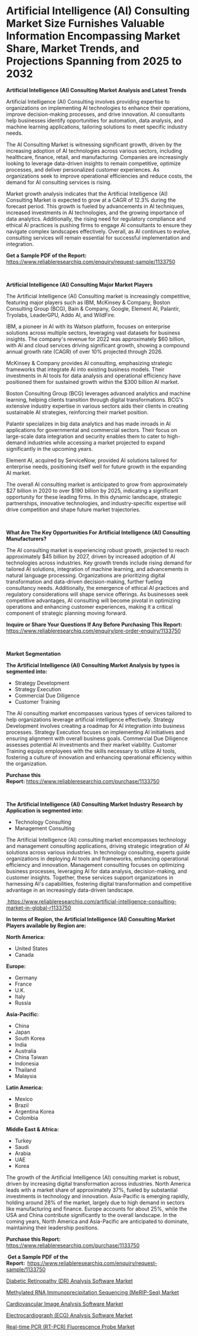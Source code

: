 <p><h1>Artificial Intelligence (AI) Consulting Market Size Furnishes Valuable Information Encompassing Market Share, Market Trends, and Projections Spanning from 2025 to 2032</h1></p><p><strong>Artificial Intelligence (AI) Consulting Market Analysis and Latest Trends</strong></p>
<p><p>Artificial Intelligence (AI) Consulting involves providing expertise to organizations on implementing AI technologies to enhance their operations, improve decision-making processes, and drive innovation. AI consultants help businesses identify opportunities for automation, data analysis, and machine learning applications, tailoring solutions to meet specific industry needs.</p><p>The AI Consulting Market is witnessing significant growth, driven by the increasing adoption of AI technologies across various sectors, including healthcare, finance, retail, and manufacturing. Companies are increasingly looking to leverage data-driven insights to remain competitive, optimize processes, and deliver personalized customer experiences. As organizations seek to improve operational efficiencies and reduce costs, the demand for AI consulting services is rising.</p><p>Market growth analysis indicates that the Artificial Intelligence (AI) Consulting Market is expected to grow at a CAGR of 12.3% during the forecast period. This growth is fueled by advancements in AI techniques, increased investments in AI technologies, and the growing importance of data analytics. Additionally, the rising need for regulatory compliance and ethical AI practices is pushing firms to engage AI consultants to ensure they navigate complex landscapes effectively. Overall, as AI continues to evolve, consulting services will remain essential for successful implementation and integration.</p></p>
<p><strong>Get a Sample PDF of the Report:&nbsp;</strong> <a href="https://www.reliableresearchiq.com/enquiry/request-sample/1133750?utm_campaign=121&utm_medium=2&utm_source=Github&utm_content=ia&utm_term=25032025&utm_id=artificial-intelligence-ai-consulting">https://www.reliableresearchiq.com/enquiry/request-sample/1133750</a></p>
<p>&nbsp;</p>
<p><strong>Artificial Intelligence (AI) Consulting Major Market Players</strong></p>
<p><p>The Artificial Intelligence (AI) Consulting market is increasingly competitive, featuring major players such as IBM, McKinsey & Company, Boston Consulting Group (BCG), Bain & Company, Google, Element AI, Palantir, Tryolabs, LeaderGPU, Addo AI, and WildFire. </p><p>IBM, a pioneer in AI with its Watson platform, focuses on enterprise solutions across multiple sectors, leveraging vast datasets for business insights. The company's revenue for 2022 was approximately $60 billion, with AI and cloud services driving significant growth, showing a compound annual growth rate (CAGR) of over 10% projected through 2026.</p><p>McKinsey & Company provides AI consulting, emphasizing strategic frameworks that integrate AI into existing business models. Their investments in AI tools for data analysis and operational efficiency have positioned them for sustained growth within the $300 billion AI market.</p><p>Boston Consulting Group (BCG) leverages advanced analytics and machine learning, helping clients transition through digital transformations. BCG's extensive industry expertise in various sectors aids their clients in creating sustainable AI strategies, reinforcing their market position.</p><p>Palantir specializes in big data analytics and has made inroads in AI applications for governmental and commercial sectors. Their focus on large-scale data integration and security enables them to cater to high-demand industries while accessing a market projected to expand significantly in the upcoming years.</p><p>Element AI, acquired by ServiceNow, provided AI solutions tailored for enterprise needs, positioning itself well for future growth in the expanding AI market.</p><p>The overall AI consulting market is anticipated to grow from approximately $27 billion in 2020 to over $190 billion by 2025, indicating a significant opportunity for these leading firms. In this dynamic landscape, strategic partnerships, innovative technologies, and industry-specific expertise will drive competition and shape future market trajectories.</p></p>
<p>&nbsp;</p>
<p><strong>What Are The Key Opportunities For Artificial Intelligence (AI) Consulting Manufacturers?</strong></p>
<p><p>The AI consulting market is experiencing robust growth, projected to reach approximately $45 billion by 2027, driven by increased adoption of AI technologies across industries. Key growth trends include rising demand for tailored AI solutions, integration of machine learning, and advancements in natural language processing. Organizations are prioritizing digital transformation and data-driven decision-making, further fueling consultancy needs. Additionally, the emergence of ethical AI practices and regulatory considerations will shape service offerings. As businesses seek competitive advantages, AI consulting will become pivotal in optimizing operations and enhancing customer experiences, making it a critical component of strategic planning moving forward.</p></p>
<p><strong>Inquire or Share Your Questions If Any Before Purchasing This Report:</strong> <a href="https://www.reliableresearchiq.com/enquiry/pre-order-enquiry/1133750?utm_campaign=121&utm_medium=2&utm_source=Github&utm_content=ia&utm_term=25032025&utm_id=artificial-intelligence-ai-consulting">https://www.reliableresearchiq.com/enquiry/pre-order-enquiry/1133750</a></p>
<p>&nbsp;</p>
<p><strong>Market Segmentation</strong></p>
<p><strong>The Artificial Intelligence (AI) Consulting Market Analysis by types is segmented into:</strong></p>
<p><ul><li>Strategy Development</li><li>Strategy Execution</li><li>Commercial Due Diligence</li><li>Customer Training</li></ul></p>
<p><p>The AI consulting market encompasses various types of services tailored to help organizations leverage artificial intelligence effectively. Strategy Development involves creating a roadmap for AI integration into business processes. Strategy Execution focuses on implementing AI initiatives and ensuring alignment with overall business goals. Commercial Due Diligence assesses potential AI investments and their market viability. Customer Training equips employees with the skills necessary to utilize AI tools, fostering a culture of innovation and enhancing operational efficiency within the organization.</p></p>
<p><strong>Purchase this Report:&nbsp;</strong><a href="https://www.reliableresearchiq.com/purchase/1133750?utm_campaign=121&utm_medium=2&utm_source=Github&utm_content=ia&utm_term=25032025&utm_id=artificial-intelligence-ai-consulting">https://www.reliableresearchiq.com/purchase/1133750</a></p>
<p>&nbsp;</p>
<p><strong>The Artificial Intelligence (AI) Consulting Market Industry Research by Application is segmented into:</strong></p>
<p><ul><li>Technology Consulting</li><li>Management Consulting</li></ul></p>
<p><p>The Artificial Intelligence (AI) consulting market encompasses technology and management consulting applications, driving strategic integration of AI solutions across various industries. In technology consulting, experts guide organizations in deploying AI tools and frameworks, enhancing operational efficiency and innovation. Management consulting focuses on optimizing business processes, leveraging AI for data analysis, decision-making, and customer insights. Together, these services support organizations in harnessing AI's capabilities, fostering digital transformation and competitive advantage in an increasingly data-driven landscape.</p></p>
<p><a href="https://www.reliableresearchiq.com/artificial-intelligence-consulting-market-in-global-r1133750?utm_campaign=121&utm_medium=2&utm_source=Github&utm_content=ia&utm_term=25032025&utm_id=artificial-intelligence-ai-consulting">&nbsp;https://www.reliableresearchiq.com/artificial-intelligence-consulting-market-in-global-r1133750</a></p>
<p><strong>In terms of Region, the Artificial Intelligence (AI) Consulting Market Players available by Region are:</strong></p>
<p>
    <p> <strong> North America: </strong>
        <ul>
            <li>United States</li>
            <li>Canada</li>
        </ul>
        </p> 
    <p> <strong> Europe: </strong>
        <ul>
            <li>Germany</li>
            <li>France</li>
            <li>U.K.</li>
            <li>Italy</li>
            <li>Russia</li>
        </ul>
        </p> 
    <p> <strong> Asia-Pacific: </strong>
        <ul>
            <li>China</li>
            <li>Japan</li>
            <li>South Korea</li>
            <li>India</li>
            <li>Australia</li>
            <li>China Taiwan</li>
            <li>Indonesia</li>
            <li>Thailand</li>
            <li>Malaysia</li>
        </ul>
        </p> 
    <p> <strong> Latin America: </strong>
        <ul>
            <li>Mexico</li>
            <li>Brazil</li>
            <li>Argentina Korea</li>
            <li>Colombia</li>
        </ul>
        </p> 
    <p> <strong> Middle East & Africa: </strong>
        <ul>
            <li>Turkey</li>
            <li>Saudi</li>
            <li>Arabia</li>
            <li>UAE</li>
            <li>Korea</li>
        </ul>
    </p>
    </p>
<p><p>The growth of the Artificial Intelligence (AI) consulting market is robust, driven by increasing digital transformation across industries. North America leads with a market share of approximately 37%, fueled by substantial investments in technology and innovation. Asia-Pacific is emerging rapidly, holding around 28% of the market, largely due to high demand in sectors like manufacturing and finance. Europe accounts for about 25%, while the USA and China contribute significantly to the overall landscape. In the coming years, North America and Asia-Pacific are anticipated to dominate, maintaining their leadership positions.</p></p>
<p><strong>Purchase this Report: </strong><a href="https://www.reliableresearchiq.com/purchase/1133750?utm_campaign=121&utm_medium=2&utm_source=Github&utm_content=ia&utm_term=25032025&utm_id=artificial-intelligence-ai-consulting">https://www.reliableresearchiq.com/purchase/1133750</a></p>
<p>&nbsp;<strong>Get a Sample PDF of the Report:&nbsp;&nbsp;</strong><a href="https://www.reliableresearchiq.com/enquiry/request-sample/1133750?utm_campaign=121&utm_medium=2&utm_source=Github&utm_content=ia&utm_term=25032025&utm_id=artificial-intelligence-ai-consulting">https://www.reliableresearchiq.com/enquiry/request-sample/1133750</a></p>
<p><strong></strong></p>
<p><p><a href="https://github.com/moorsdorak31/Market-Research-Report-List-1/blob/main/diabetic-retinopathy-dr-analysis-software-market.md?utm_campaign=121&utm_medium=2&utm_source=Github&utm_content=ia&utm_term=25032025&utm_id=artificial-intelligence-ai-consulting">Diabetic Retinopathy (DR) Analysis Software Market</a></p><p><a href="https://github.com/taffouasaoka/Market-Research-Report-List-1/blob/main/methylated-rna-immunoprecipitation-sequencing-merip-seq-market.md?utm_campaign=121&utm_medium=2&utm_source=Github&utm_content=ia&utm_term=25032025&utm_id=artificial-intelligence-ai-consulting">Methylated RNA Immunoprecipitation Sequencing (MeRIP-Seq) Market</a></p><p><a href="https://github.com/vespigeakexc/Market-Research-Report-List-1/blob/main/cardiovascular-image-analysis-software-market.md?utm_campaign=121&utm_medium=2&utm_source=Github&utm_content=ia&utm_term=25032025&utm_id=artificial-intelligence-ai-consulting">Cardiovascular Image Analysis Software Market</a></p><p><a href="https://github.com/bartzthateis/Market-Research-Report-List-1/blob/main/electrocardiograph-ecg-analysis-software-market.md?utm_campaign=121&utm_medium=2&utm_source=Github&utm_content=ia&utm_term=25032025&utm_id=artificial-intelligence-ai-consulting">Electrocardiograph (ECG) Analysis Software Market</a></p><p><a href="https://github.com/danitkeavyx7/Market-Research-Report-List-1/blob/main/real-time-pcr-rt-pcr-fluorescence-probe-market.md?utm_campaign=121&utm_medium=2&utm_source=Github&utm_content=ia&utm_term=25032025&utm_id=artificial-intelligence-ai-consulting">Real-time PCR (RT-PCR) Fluorescence Probe Market</a></p></p>